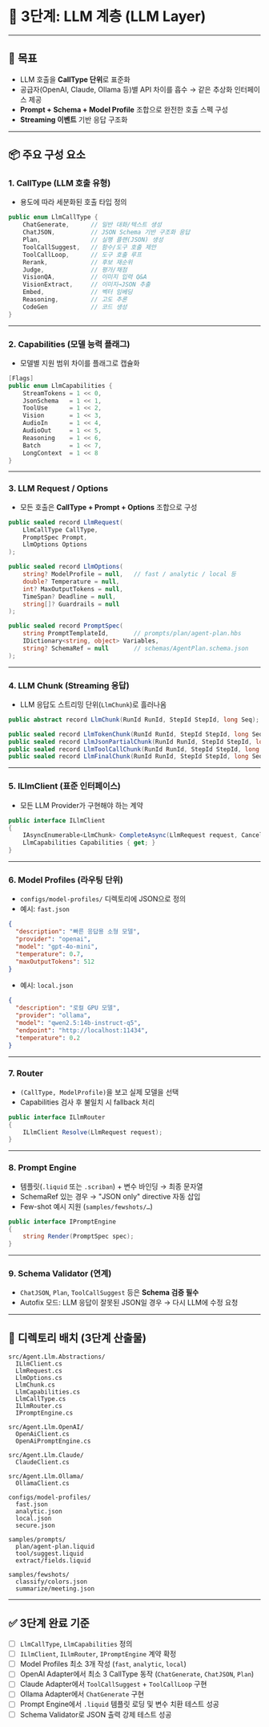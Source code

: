 # 📍 3단계: LLM 계층 (LLM Layer)

---

## 🎯 목표

* LLM 호출을 **CallType 단위**로 표준화
* 공급자(OpenAI, Claude, Ollama 등)별 API 차이를 흡수 → 같은 추상화 인터페이스 제공
* **Prompt + Schema + Model Profile** 조합으로 완전한 호출 스펙 구성
* **Streaming 이벤트** 기반 응답 구조화

---

## 📦 주요 구성 요소

### 1. CallType (LLM 호출 유형)

* 용도에 따라 세분화된 호출 타입 정의

```csharp
public enum LlmCallType {
    ChatGenerate,      // 일반 대화/텍스트 생성
    ChatJSON,          // JSON Schema 기반 구조화 응답
    Plan,              // 실행 플랜(JSON) 생성
    ToolCallSuggest,   // 함수/도구 호출 제안
    ToolCallLoop,      // 도구 호출 루프
    Rerank,            // 후보 재순위
    Judge,             // 평가/채점
    VisionQA,          // 이미지 입력 Q&A
    VisionExtract,     // 이미지→JSON 추출
    Embed,             // 벡터 임베딩
    Reasoning,         // 고도 추론
    CodeGen            // 코드 생성
}
```

---

### 2. Capabilities (모델 능력 플래그)

* 모델별 지원 범위 차이를 플래그로 캡슐화

```csharp
[Flags]
public enum LlmCapabilities {
    StreamTokens = 1 << 0,
    JsonSchema   = 1 << 1,
    ToolUse      = 1 << 2,
    Vision       = 1 << 3,
    AudioIn      = 1 << 4,
    AudioOut     = 1 << 5,
    Reasoning    = 1 << 6,
    Batch        = 1 << 7,
    LongContext  = 1 << 8
}
```

---

### 3. LLM Request / Options

* 모든 호출은 **CallType + Prompt + Options** 조합으로 구성

```csharp
public sealed record LlmRequest(
    LlmCallType CallType,
    PromptSpec Prompt,
    LlmOptions Options
);

public sealed record LlmOptions(
    string? ModelProfile = null,   // fast / analytic / local 등
    double? Temperature = null,
    int? MaxOutputTokens = null,
    TimeSpan? Deadline = null,
    string[]? Guardrails = null
);

public sealed record PromptSpec(
    string PromptTemplateId,       // prompts/plan/agent-plan.hbs
    IDictionary<string, object> Variables,
    string? SchemaRef = null       // schemas/AgentPlan.schema.json
);
```

---

### 4. LLM Chunk (Streaming 응답)

* LLM 응답도 스트리밍 단위(`LlmChunk`)로 흘러나옴

```csharp
public abstract record LlmChunk(RunId RunId, StepId StepId, long Seq);

public sealed record LlmTokenChunk(RunId RunId, StepId StepId, long Seq, string Text) : LlmChunk(RunId, StepId, Seq);
public sealed record LlmJsonPartialChunk(RunId RunId, StepId StepId, long Seq, string PartialJson) : LlmChunk(RunId, StepId, Seq);
public sealed record LlmToolCallChunk(RunId RunId, StepId StepId, long Seq, string ToolName, JsonNode Args) : LlmChunk(RunId, StepId, Seq);
public sealed record LlmFinalChunk(RunId RunId, StepId StepId, long Seq, JsonNode Result) : LlmChunk(RunId, StepId, Seq);
```

---

### 5. ILlmClient (표준 인터페이스)

* 모든 LLM Provider가 구현해야 하는 계약

```csharp
public interface ILlmClient
{
    IAsyncEnumerable<LlmChunk> CompleteAsync(LlmRequest request, CancellationToken ct);
    LlmCapabilities Capabilities { get; }
}
```

---

### 6. Model Profiles (라우팅 단위)

* `configs/model-profiles/` 디렉토리에 JSON으로 정의
* 예시: `fast.json`

```json
{
  "description": "빠른 응답용 소형 모델",
  "provider": "openai",
  "model": "gpt-4o-mini",
  "temperature": 0.7,
  "maxOutputTokens": 512
}
```

* 예시: `local.json`

```json
{
  "description": "로컬 GPU 모델",
  "provider": "ollama",
  "model": "qwen2.5:14b-instruct-q5",
  "endpoint": "http://localhost:11434",
  "temperature": 0.2
}
```

---

### 7. Router

* `(CallType, ModelProfile)`을 보고 실제 모델을 선택
* Capabilities 검사 후 불일치 시 fallback 처리

```csharp
public interface ILlmRouter
{
    ILlmClient Resolve(LlmRequest request);
}
```

---

### 8. Prompt Engine

* 템플릿(`.liquid` 또는 `.scriban`) + 변수 바인딩 → 최종 문자열
* SchemaRef 있는 경우 → "JSON only" directive 자동 삽입
* Few-shot 예시 지원 (`samples/fewshots/…`)

```csharp
public interface IPromptEngine
{
    string Render(PromptSpec spec);
}
```

---

### 9. Schema Validator (연계)

* `ChatJSON`, `Plan`, `ToolCallSuggest` 등은 **Schema 검증 필수**
* Autofix 모드: LLM 응답이 잘못된 JSON일 경우 → 다시 LLM에 수정 요청

---

## 📂 디렉토리 배치 (3단계 산출물)

```
src/Agent.Llm.Abstractions/
  ILlmClient.cs
  LlmRequest.cs
  LlmOptions.cs
  LlmChunk.cs
  LlmCapabilities.cs
  LlmCallType.cs
  ILlmRouter.cs
  IPromptEngine.cs

src/Agent.Llm.OpenAI/
  OpenAiClient.cs
  OpenAiPromptEngine.cs

src/Agent.Llm.Claude/
  ClaudeClient.cs

src/Agent.Llm.Ollama/
  OllamaClient.cs

configs/model-profiles/
  fast.json
  analytic.json
  local.json
  secure.json

samples/prompts/
  plan/agent-plan.liquid
  tool/suggest.liquid
  extract/fields.liquid

samples/fewshots/
  classify/colors.json
  summarize/meeting.json
```

---

## ✅ 3단계 완료 기준

* [ ] `LlmCallType`, `LlmCapabilities` 정의
* [ ] `ILlmClient`, `ILlmRouter`, `IPromptEngine` 계약 확정
* [ ] Model Profiles 최소 3개 작성 (`fast`, `analytic`, `local`)
* [ ] OpenAI Adapter에서 최소 3 CallType 동작 (`ChatGenerate`, `ChatJSON`, `Plan`)
* [ ] Claude Adapter에서 `ToolCallSuggest` + `ToolCallLoop` 구현
* [ ] Ollama Adapter에서 `ChatGenerate` 구현
* [ ] Prompt Engine에서 `.liquid` 템플릿 로딩 및 변수 치환 테스트 성공
* [ ] Schema Validator로 JSON 출력 강제 테스트 성공
